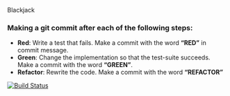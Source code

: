 Blackjack


### Making a git commit after each of the following steps:
- **Red**: Write a test that fails. Make a commit with the word **“RED”** in commit message.
- **Green**: Change the implementation so that the test-suite succeeds. Make a commit with the word **“GREEN”**.
- **Refactor**: Rewrite the code. Make a commit with the word **“REFACTOR”**

[![Build Status](https://travis-ci.com/cmput402-w19/assignment4tdd-blackjack.svg?branch=master)](https://travis-ci.com/cmput402-w19/assignment4tdd-blackjack)
